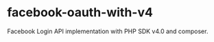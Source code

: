 facebook-oauth-with-v4
=====================

Facebook Login API implementation with  PHP SDK v4.0 and composer.
